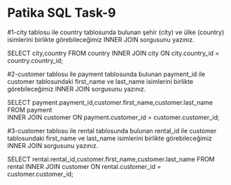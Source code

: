 # Patika SQL Task-9


#1-city tablosu ile country tablosunda bulunan şehir (city) ve ülke (country) isimlerini birlikte görebileceğimiz INNER JOIN sorgusunu yazınız.


SELECT city,country FROM country
INNER JOIN city ON city.country_id = country.country_id;


#2-customer tablosu ile payment tablosunda bulunan payment_id ile customer tablosundaki first_name ve last_name isimlerini birlikte görebileceğimiz INNER JOIN sorgusunu yazınız.

SELECT payment.payment_id,customer.first_name,customer.last_name FROM payment    
INNER JOIN customer ON payment.customer_id = customer.customer_id;



#3-customer tablosu ile rental tablosunda bulunan rental_id ile customer tablosundaki first_name ve last_name isimlerini birlikte görebileceğimiz INNER JOIN sorgusunu yazınız.



SELECT rental.rental_id,customer.first_name,customer.last_name FROM rental
INNER JOIN customer ON rental.customer_id = customer.customer_id;



